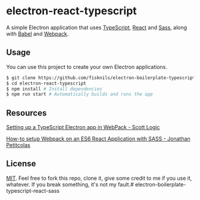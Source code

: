 # electron-react-typescript
A simple Electron application that uses [TypeScript](http://www.typescriptlang.org/), [React](https://reactjs.org) and [Sass](http://sass-lang.com), along with [Babel](https://babeljs.io/) and [Webpack](https://webpack.github.io).

## Usage
You can use this project to create your own Electron applications.
```bash
$ git clone https://github.com/fisknils/electron-boilerplate-typescript-react-sass.git
$ cd electron-react-typescript
$ npm install # Install dependencies
$ npm run start # Automatically builds and runs the app
```

## Resources
[Setting up a TypeScript Electron app in WebPack - Scott Logic](http://blog.scottlogic.com/2017/06/06/typescript-electron-webpack.html)

[How-to setup Webpack on an ES6 React Application with SASS - Jonathan Petitcolas](https://www.jonathan-petitcolas.com/2015/05/15/howto-setup-webpack-on-es6-react-application-with-sass.html)

## License
[MIT](https://github.com/Chuzzy/electron-react-typescript/blob/master/LICENSE). Feel free to fork this repo, clone it, give some credit to me if you use it, whatever. If you break something, it's not my fault.# electron-boilerplate-typescript-react-sass
